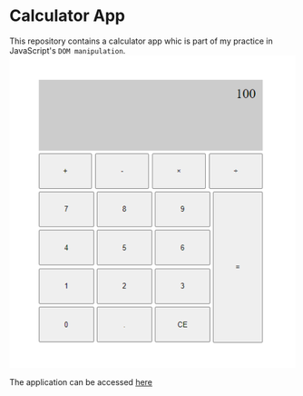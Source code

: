 # Calculator App
This repository contains a calculator app whic is part of my practice in JavaScript's `DOM manipulation`.<br>
![alt](https://github.com/KaburaJ/calculatorApp/blob/main/calc.PNG)

The application can be accessed [here](https://kaburaj.github.io/calculatorApp/)

